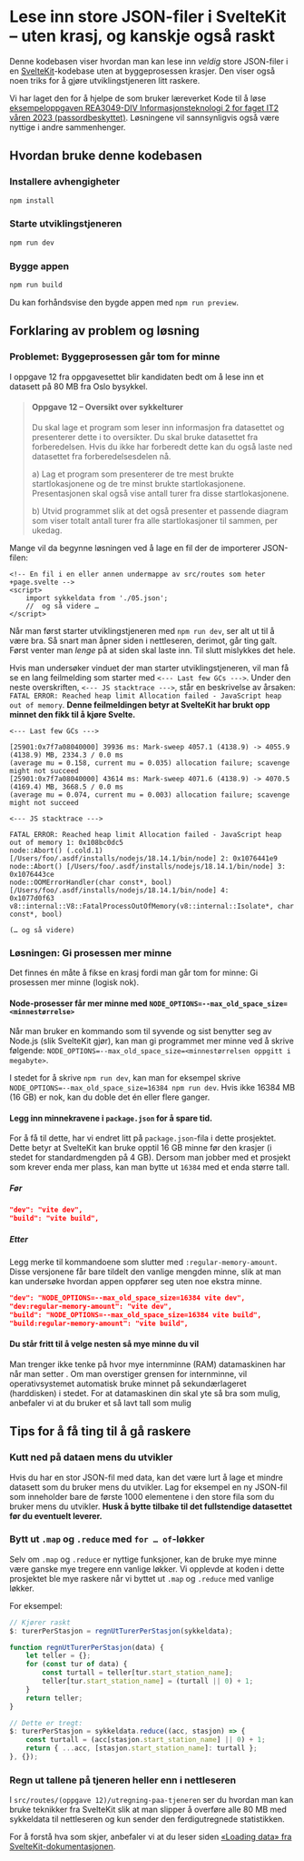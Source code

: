 # Lese inn store JSON-filer i SvelteKit – uten krasj, og kanskje også raskt

Denne kodebasen viser hvordan man kan lese inn <em>veldig</em> store JSON-filer i en [SvelteKit](https://kit.svelte.dev/)-kodebase uten at byggeprosessen krasjer.
Den viser også noen triks for å gjøre utviklingstjeneren litt raskere.

Vi har laget den for å hjelpe de som bruker læreverket Kode til å løse [eksempeloppgaven REA3049-DIV Informasjonsteknologi 2 for faget IT2 våren 2023 (passordbeskyttet)](https://kandidat.udir.no/epsmateriell/eksempeloppgave?navn=rea3049-div+informasjonsteknologi+2&fagkode=rea3049-div&malform=nb-no).
Løsningene vil sannsynligvis også være nyttige i andre sammenhenger.

## Hvordan bruke denne kodebasen

### Installere avhengigheter

```bash
npm install
```

### Starte utviklingstjeneren

```bash
npm run dev
```

### Bygge appen

```bash
npm run build
```

Du kan forhåndsvise den bygde appen med `npm run preview`.

## Forklaring av problem og løsning

### Problemet: Byggeprosessen går tom for minne

I oppgave 12 fra oppgavesettet blir kandidaten bedt om å lese inn et datasett på 80 MB fra Oslo
bysykkel.

> #### Oppgave 12 – Oversikt over sykkelturer
>
> Du skal lage et program som leser inn informasjon fra datasettet og presenterer dette i to
> oversikter. Du skal bruke datasettet fra forberedelsen. Hvis du ikke har forberedt dette kan du
> også laste ned datasettet fra forberedelsesdelen nå.
>
> a) Lag et program som presenterer de tre mest brukte startlokasjonene og de tre minst brukte
> startlokasjonene. Presentasjonen skal også vise antall turer fra disse startlokasjonene.
>
> b) Utvid programmet slik at det også presenter et passende diagram som viser totalt antall turer
> fra alle startlokasjoner til sammen, per ukedag.

Mange vil da begynne løsningen ved å lage en fil der de importerer JSON-filen:

```sveltehtml
<!-- En fil i en eller annen undermappe av src/routes som heter +page.svelte -->
<script>
	import sykkeldata from './05.json';
	//  og så videre …
</script>
```

Når man først starter utviklingstjeneren med `npm run dev`, ser alt ut til å være bra.
Så snart man åpner siden i nettleseren, derimot, går ting galt. Først venter man <em>lenge</em> på at siden skal laste inn. Til slutt mislykkes det hele.

Hvis man undersøker vinduet der man starter utviklingstjeneren, vil man få se en lang feilmelding som starter med `<--- Last few GCs --->`.
Under den neste overskriften, `<--- JS stacktrace --->`, står en beskrivelse av årsaken: `FATAL ERROR: Reached heap limit Allocation failed - JavaScript heap out of memory`.
<strong>Denne feilmeldingen betyr at SvelteKit har brukt opp minnet den fikk til å kjøre Svelte.</strong>

```
<--- Last few GCs --->

[25901:0x7f7a08040000] 39936 ms: Mark-sweep 4057.1 (4138.9) -> 4055.9 (4138.9) MB, 2334.3 / 0.0 ms
(average mu = 0.158, current mu = 0.035) allocation failure; scavenge might not succeed
[25901:0x7f7a08040000] 43614 ms: Mark-sweep 4071.6 (4138.9) -> 4070.5 (4169.4) MB, 3668.5 / 0.0 ms
(average mu = 0.074, current mu = 0.003) allocation failure; scavenge might not succeed

<--- JS stacktrace --->

FATAL ERROR: Reached heap limit Allocation failed - JavaScript heap out of memory 1: 0x108bc0dc5
node::Abort() (.cold.1) [/Users/foo/.asdf/installs/nodejs/18.14.1/bin/node] 2: 0x1076441e9
node::Abort() [/Users/foo/.asdf/installs/nodejs/18.14.1/bin/node] 3: 0x1076443ce
node::OOMErrorHandler(char const*, bool) [/Users/foo/.asdf/installs/nodejs/18.14.1/bin/node] 4:
0x1077d0f63 v8::internal::V8::FatalProcessOutOfMemory(v8::internal::Isolate*, char const*, bool)

(… og så videre)
```

### Løsningen: Gi prosessen mer minne

Det finnes én måte å fikse en krasj fordi man går tom for minne:
Gi prosessen mer minne (logisk nok).

#### Node-prosesser får mer minne med `NODE_OPTIONS=--max_old_space_size=<minnestørrelse>`

Når man bruker en kommando som til syvende og sist benytter seg av Node.js (slik SvelteKit gjør), kan man gi programmet mer minne ved å skrive følgende: `NODE_OPTIONS=--max_old_space_size=<minnestørrelsen oppgitt i megabyte>`.

I stedet for å skrive `npm run dev`, kan man for eksempel skrive `NODE_OPTIONS=--max_old_space_size=16384 npm run dev`.
Hvis ikke 16384 MB (16 GB) er nok, kan du doble det én eller flere ganger.

#### Legg inn minnekravene i `package.json` for å spare tid.

For å få til dette, har vi endret litt på `package.json`-fila i dette prosjektet.
Dette betyr at SvelteKit kan bruke opptil 16 GB minne før den krasjer (i stedet for standardmengden på 4 GB).
Dersom man jobber med et prosjekt som krever enda mer plass, kan man bytte ut `16384` med et enda større tall.

##### Før

```json
"dev": "vite dev",
"build": "vite build",
```

##### Etter

Legg merke til kommandoene som slutter med `:regular-memory-amount`.
Disse versjonene får bare tildelt den vanlige mengden minne, slik at man kan undersøke hvordan appen oppfører seg uten noe ekstra minne.

```json
"dev": "NODE_OPTIONS=--max_old_space_size=16384 vite dev",
"dev:regular-memory-amount": "vite dev",
"build": "NODE_OPTIONS=--max_old_space_size=16384 vite build",
"build:regular-memory-amount": "vite build",
```

#### Du står fritt til å velge nesten så mye minne du vil

Man trenger ikke tenke på hvor mye internminne (RAM) datamaskinen har når man setter .
Om man overstiger grensen for internminne, vil operativsystemet automatisk bruke minnet på sekundærlageret (harddisken) i stedet.
For at datamaskinen din skal yte så bra som mulig, anbefaler vi at du bruker et så lavt tall som mulig

## Tips for å få ting til å gå raskere

### Kutt ned på dataen mens du utvikler

Hvis du har en stor JSON-fil med data, kan det være lurt å lage et mindre datasett som du bruker mens du utvikler.
Lag for eksempel en ny JSON-fil som inneholder bare de første 1000 elementene i den store fila som du bruker mens du utvikler. 
<strong>Husk å bytte tilbake til det fullstendige datasettet før du eventuelt leverer.</strong>

### Bytt ut `.map` og `.reduce` med `for … of`-løkker

Selv om `.map` og `.reduce` er nyttige funksjoner, kan de bruke mye minne være ganske mye tregere enn vanlige løkker.
Vi opplevde at koden i dette prosjektet ble mye raskere når vi byttet ut `.map` og `.reduce` med vanlige løkker.

For eksempel:

```js
// Kjører raskt
$: turerPerStasjon = regnUtTurerPerStasjon(sykkeldata);

function regnUtTurerPerStasjon(data) {
	let teller = {};
	for (const tur of data) {
		const turtall = teller[tur.start_station_name];
		teller[tur.start_station_name] = (turtall || 0) + 1;
	}
	return teller;
}

// Dette er tregt:
$: turerPerStasjon = sykkeldata.reduce((acc, stasjon) => {
	const turtall = (acc[stasjon.start_station_name] || 0) + 1;
	return { ...acc, [stasjon.start_station_name]: turtall };
}, {});
```

### Regn ut tallene på tjeneren heller enn i nettleseren

I `src/routes/(oppgave 12)/utregning-paa-tjeneren` ser du hvordan man kan bruke teknikker fra SvelteKit slik at man slipper å overføre alle 80 MB med sykkeldata til nettleseren og kun sender den ferdigutregnede statistikken.

For å forstå hva som skjer, anbefaler vi at du leser siden [«Loading data» fra SvelteKit-dokumentasjonen](https://kit.svelte.dev/docs/load).
